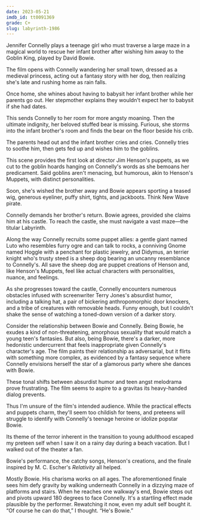 ```yaml
---
date: 2023-05-21
imdb_id: tt0091369
grade: C+
slug: labyrinth-1986
---
```


Jennifer Connelly plays a teenage girl who must traverse a large maze in a magical world to rescue her infant brother after wishing him away to the Goblin King, played by David Bowie.

<!-- end -->

The film opens with Connelly wandering her small town, dressed as a medieval princess, acting out a fantasy story with her dog, then realizing she's late and rushing home as rain falls.

Once home, she whines about having to babysit her infant brother while her parents go out. Her stepmother explains they wouldn't expect her to babysit if she had dates.

This sends Connelly to her room for more angsty moaning. Then the ultimate indignity, her beloved stuffed bear is missing. Furious, she storms into the infant brother's room and finds the bear on the floor beside his crib.

The parents head out and the infant brother cries and cries. Connelly tries to soothe him, then gets fed up and wishes him to the goblins.

This scene provides the first look at director Jim Henson's puppets, as we cut to the goblin hoards hanging on Connelly's words as she bemoans her predicament. Said goblins aren't menacing, but humorous, akin to Henson's Muppets, with distinct personalities.

Soon, she's wished the brother away and Bowie appears sporting a teased wig, generous eyeliner, puffy shirt, tights, and jackboots. Think New Wave pirate.

Connelly demands her brother's return. Bowie agrees, provided she claims him at his castle. To reach the castle, she must navigate a vast maze—the titular Labyrinth.

Along the way Connelly recruits some puppet allies: a gentle giant named Luto who resembles furry ogre and can talk to rocks, a conniving Gnome named Hoggle with a penchant for plastic jewelry, and Didymus, an terrier knight who's trusty steed is a sheep dog bearing an uncanny resemblance to Connelly's. All save the sheep dog are puppet creations of Henson and, like Henson's Muppets, feel like actual characters with personalities, nuance, and feelings.

As she progresses toward the castle, Connelly encounters numerous obstacles infused with screenwriter Terry Jones's absurdist humor, including a talking hat, a pair of bickering anthropomorphic door knockers, and a tribe of creatures with removable heads. Funny enough, but I couldn't shake the sense of watching a toned-down version of a darker story.

Consider the relationship between Bowie and Connelly. Being Bowie, he exudes a kind of non-threatening, amorphous sexuality that would match a young teen's fantasies. But also, being Bowie, there's a darker, more hedonistic undercurrent that feels inappropriate given Connelly's character's age. The film paints their relationship as adversarial, but it flirts with something more complex, as evidenced by a fantasy sequence where Connelly envisions herself the star of a glamorous party where she dances with Bowie.

These tonal shifts between absurdist humor and teen angst melodrama prove frustrating. The film seems to aspire to a gravitas its heavy-handed dialog prevents.

Thus I'm unsure of the film's intended audience. While the practical effects and puppets charm, they'll seem too childish for teens, and preteens will struggle to identify with Connelly's teenage heroine or idolize popstar Bowie.

Its theme of the terror inherent in the transition to young adulthood escaped my preteen self when I saw it on a rainy day during a beach vacation. But I walked out of the theater a fan.

Bowie's performance, the catchy songs, Henson's creations, and the finale inspired by M. C. Escher's _Relativity_ all helped.

Mostly Bowie. His charisma works on all ages. The aforementioned finale sees him defy gravity by walking underneath Connelly in a dizzying maze of platforms and stairs. When he reaches one walkway's end, Bowie steps out and pivots upward 180 degrees to face Connelly. It's a startling effect made plausible by the performer. Rewatching it now, even my adult self bought it. “Of course he can do that,” I thought. “He's Bowie.”
